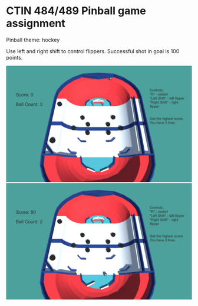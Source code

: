 # CTIN 484/489 Pinball game assignment

Pinball theme: hockey

Use left and right shift to control flippers. Successful shot in goal is 100 points.

![Screenshot 2019-04-19 13.53.16.png](https://github.com/MSkall/UnityGames/blob/master/Pinball/Pictures/Screenshot%202019-04-19%2013.53.16.png)
![Screenshot 2019-04-19 13.53.41.png](https://github.com/MSkall/UnityGames/blob/master/Pinball/Pictures/Screenshot%202019-04-19%2013.53.41.png)
